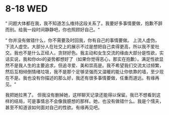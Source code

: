 # 8-18 WED

“ 问题大体都在我，我不知道怎么维持这段关系了。我要好多事情要做，抱歉不辞而别。给我一段时间静静吧，你也照顾好自己。“

“ 你并没有做错什么，你不需要及时回我，你有自己的事情要做。 上流人虚伪，下流人虚空。大部分人在社交上的展示不过是想把自己卖得更高，所以我不爱社交。我也不是什么正经人，贪财好色。我主动和女生交流的缘由大部分是性欲，实话实说，我和你doi的姿势都想好了（如果你觉得恶心，那实在抱歉）。满足性欲显然不是我人生的主要追求，但追寻爱、美和崇高是。我不希望我们交流太过频繁，然后互相倾倒情绪垃圾，我不是那个足够坚强而又温暖的能让你依靠的墙，至少现在不是。我也没有你描述的那么好，我还有很多事情要做，任重而道远。有缘再见。“

我把她拉黑了。 但我没有删掉她，这样聊天记录还能得以保留。我已不想看到这样的结局，可是事情总不会像我臆想的那样。她，也没有做错什么。我是个懦夫，甚至不知道该如何面对自己的性欲。有缘再见吧。

